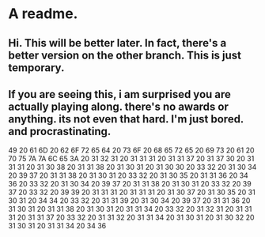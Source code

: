 # A readme. 
Hi. This will be better later. In fact, there's a better version on the other branch. This is just temporary.
-----
If you are seeing this, i am surprised you are actually playing along. there's no awards or anything. its not even that hard.
I'm just bored. and procrastinating. 
-----
49 20 61 6D 20 62 6F 72 65 64 20 73 6F 20 68 65 72 65 20 69 73 20 61 20 70 75 7A 7A 6C 65 3A 20 31 32 31 20 31 31 31 20 
31 31 37 20 31 37 30 20 31 31 31 20 31 30 38 20 31 31 38 20 31 30 31 20 31 30 30 20 33 32 20 31 30 34 20 39 37 20 31 31 
38 20 31 30 31 20 33 32 20 31 30 35 20 31 31 36 20 34 36 20 33 32 20 31 30 34 20 39 37 20 31 31 38 20 31 30 31 20 33 32 
20 39 37 20 33 32 20 39 39 20 31 31 31 20 31 31 31 20 31 30 37 20 31 30 35 20 31 30 31 20 34 34 20 33 32 20 31 31 39 20 
31 30 34 20 39 37 20 31 31 36 20 31 30 31 20 31 31 38 20 31 30 31 20 31 31 34 20 33 32 20 31 32 31 20 31 31 31 20 31 31 
37 20 33 32 20 31 31 32 20 31 31 34 20 31 30 31 20 31 30 32 20 31 30 31 20 31 31 34 20 34 36
